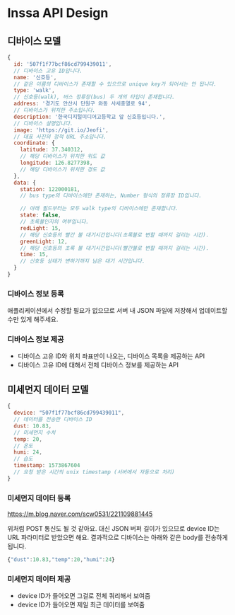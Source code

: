 # Inssa API Design

## 디바이스 모델

```js
{
  id: '507f1f77bcf86cd799439011',
  // 디바이스 고유 ID입니다.
  name: '신호등',
  // 같은 이름의 디바이스가 존재할 수 있으므로 unique key가 되어서는 안 됩니다.
  type: 'walk',
  // 신호등(walk), 버스 정류장(bus) 두 개의 타입이 존재합니다.
  address: '경기도 안산시 단원구 와동 사세충열로 94',
  // 디바이스가 위치한 주소입니다.
  description: '한국디지털미디어고등학교 앞 신호등입니다.',
  // 디바이스 설명입니다.
  image: 'https://git.io/Jeofi',
  // 대표 사진의 정적 URL 주소입니다.
  coordinate: {
    latitude: 37.340312,
    // 해당 디바이스가 위치한 위도 값
    longitude: 126.8277398,
    // 해당 디바이스가 위치한 경도 값
  },
  data: {
    station: 122000181,
    // bus type의 디바이스에만 존재하는, Number 형식의 정류장 ID입니다.

    // 아래 필드부터는 모두 walk type의 디바이스에만 존재합니다.
    state: false,
    // 초록불인지의 여부입니다.
    redLight: 15,
    // 해당 신호등의 빨간 불 대기시간입니다(초록불로 변할 때까지 걸리는 시간).
    greenLight: 12,
    // 해당 신호등의 초록 불 대기시간입니다(빨간불로 변할 때까지 걸리는 시간).
    time: 15,
    // 신호등 상태가 변하기까지 남은 대기 시간입니다.
  }
}
```

### 디바이스 정보 등록

애플리케이션에서 수정할 필요가 없으므로 서버 내 JSON 파일에 저장해서 업데이트할 수만 있게 해주세요.

### 디바이스 정보 제공

- 디바이스 고유 ID와 위치 좌표만이 나오는, 디바이스 목록을 제공하는 API
- 디바이스 고유 ID에 대해서 전체 디바이스 정보를 제공하는 API

## 미세먼지 데이터 모델

```js
{
  device: "507f1f77bcf86cd799439011",
  // 데이터를 전송한 디바이스 ID
  dust: 10.83,
  // 미세먼지 수치
  temp: 20,
  // 온도
  humi: 24,
  // 습도
  timestamp: 1573867604
  // 요청 받은 시간의 unix timestamp (서버에서 자동으로 처리)
}
```

### 미세먼지 데이터 등록
https://m.blog.naver.com/scw0531/221109881445

위처럼 POST 통신도 될 것 같아요.
대신 JSON 버퍼 길이가 있으므로 device ID는 URL 파라미터로 받았으면 해요.
결과적으로 디바이스는 아래와 같은 body를 전송하게 됩니다.

```js
{"dust":10.83,"temp":20,"humi":24}
```

### 미세먼지 데이터 제공

- device ID가 들어오면 그걸로 전체 쿼리해서 보여줌
- device ID가 들어오면 제일 최근 데이터를 보여줌
